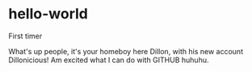 # hello-world
First timer

What's up people, it's your homeboy here Dillon, with his new account Dillonicious!
Am excited what I can do with GITHUB huhuhu.
